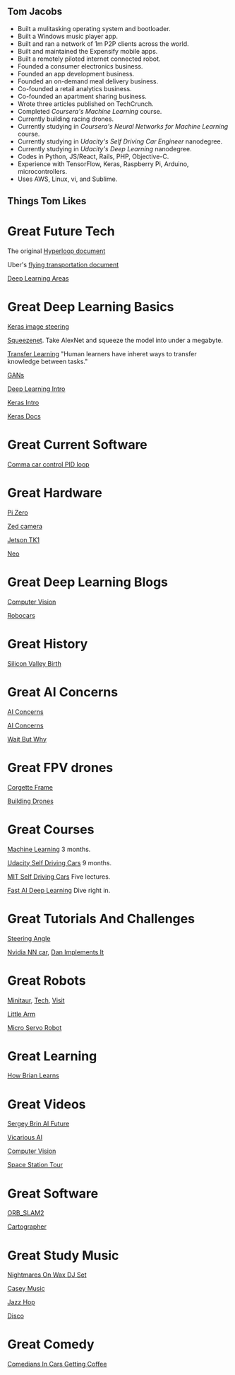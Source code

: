 ## Tom Jacobs

- Built a mulitasking operating system and bootloader.
- Built a Windows music player app.
- Built and ran a network of 1m P2P clients across the world.
- Built and maintained the Expensify mobile apps.
- Built a remotely piloted internet connected robot.
- Founded a consumer electronics business.
- Founded an app development business.
- Founded an on-demand meal delivery business.
- Co-founded a retail analytics business.
- Co-founded an apartment sharing business.
- Wrote three articles published on TechCrunch.
- Completed *Coursera's Machine Learning* course.
- Currently building racing drones.
- Currently studying in *Coursera's Neural Networks for Machine Learning* course.
- Currently studying in *Udacity's Self Driving Car Engineer* nanodegree.
- Currently studying in *Udacity's Deep Learning* nanodegree.
- Codes in Python, JS/React, Rails, PHP, Objective-C.
- Experience with TensorFlow, Keras, Raspberry Pi, Arduino, microcontrollers.
- Uses AWS, Linux, vi, and Sublime.





## Things Tom Likes


# Great Future Tech

The original [Hyperloop document](http://www.spacex.com/sites/spacex/files/hyperloop_alpha-20130812.pdf)

Uber's [flying transportation document](https://www.uber.com/elevate.pdf)

[Deep Learning Areas](https://medium.com/@NathanBenaich/6-areas-of-artificial-intelligence-to-watch-closely-673d590aa8aa#.km8i646v2)

# Great Deep Learning Basics

[Keras image steering](https://wroscoe.github.io/keras-lane-following-autopilot.html)

[Squeezenet](https://arxiv.org/pdf/1602.07360v4.pdf). Take AlexNet and squeeze the model into under a megabyte.

[Transfer Learning](http://ftp.cs.wisc.edu/machine-learning/shavlik-group/torrey.handbook09.pdf)
"Human learners have inheret ways to transfer knowledge between tasks."

[GANs](https://arxiv.org/pdf/1701.00160v3.pdf)

[Deep Learning Intro](https://cloud.google.com/blog/big-data/2017/01/learn-tensorflow-and-deep-learning-without-a-phd)

[Keras Intro](https://www.youtube.com/watch?v=L0IVu_sKOOY)

[Keras Docs](https://keras.io/getting-started/sequential-model-guide/#getting-started-with-the-keras-sequential-model)

# Great Current Software
[Comma car control PID loop](https://github.com/commaai/openpilot/blob/master/selfdrive/controls/controlsd.py)

# Great Hardware
[Pi Zero](https://shop.pimoroni.com/search?type=product&q=pi+zero)

[Zed camera](https://www.stereolabs.com/)

[Jetson TK1](http://www.nvidia.com/object/jetson-tk1-embedded-dev-kit.html)

[Neo](http://www.neodriven.com/)

# Great Deep Learning Blogs
[Computer Vision](http://www.computervisionblog.com/)

[Robocars](http://ideas.4brad.com/)

# Great History
[Silicon Valley Birth](https://web.stanford.edu/class/e145/2007_fall/materials/noyce.html)

# Great AI Concerns
[AI Concerns](https://arxiv.org/pdf/1611.08219v1.pdf)

[AI Concerns](https://arxiv.org/pdf/1606.06565v2.pdf)

[Wait But Why](http://waitbutwhy.com/2015/01/artificial-intelligence-revolution-1.html)

# Great FPV drones

[Corgette Frame](http://shendrones.myshopify.com/collections/frames/products/corgette)

[Building Drones](https://www.youtube.com/watch?v=zmHE9aB9EPc)

# Great Courses

[Machine Learning](https://www.coursera.org/learn/machine-learning/) 3 months.

[Udacity Self Driving Cars](https://www.udacity.com/course/self-driving-car-engineer-nanodegree--nd013) 9 months.

[MIT Self Driving Cars](http://selfdrivingcars.mit.edu/) Five lectures.

[Fast AI Deep Learning](http://course.fast.ai/lessons/lesson1.html) Dive right in.

# Great Tutorials And Challenges
[Steering Angle](https://medium.com/udacity/challenge-2-using-deep-learning-to-predict-steering-angles-f42004a36ff3#.13xuedhvd)

[Nvidia NN car](https://devblogs.nvidia.com/parallelforall/deep-learning-self-driving-cars/), [Dan Implements It](https://www.youtube.com/watch?v=1nuu5P3voB8)

# Great Robots
[Minitaur](http://www.ghostrobotics.io/minitaur/), [Tech](http://ieeexplore.ieee.org/document/7403902/), [Visit](https://practicum2016.wordpress.com/2016/02/11/ghost-robotics-visit/)

[Little Arm](https://www.youtube.com/watch?v=vQcxS8zM150)

[Micro Servo Robot](https://www.youtube.com/watch?v=bLnAJ-mSElE)

# Great Learning
[How Brian Learns](http://fortune.com/brian-chesky-airbnb/)

# Great Videos
[Sergey Brin AI Future](https://www.youtube.com/watch?v=XzkUAxtEQXE)

[Vicarious AI](http://thisweekinstartups.com/vicarious-scott-phoenix/)

[Computer Vision](https://www.youtube.com/watch?v=u6aEYuemt0M)

[Space Station Tour](https://www.youtube.com/watch?v=SGP6Y0Pnhe4)

# Great Software
[ORB_SLAM2](https://github.com/raulmur/ORB_SLAM2)

[Cartographer](https://opensource.googleblog.com/2016/10/introducing-cartographer.html)

# Great Study Music
[Nightmares On Wax DJ Set](https://www.youtube.com/watch?v=Q692lHFaLVM)

[Casey Music](https://www.youtube.com/watch?v=gYwo-sOwfNU)

[Jazz Hop](https://www.youtube.com/watch?v=_Rd2vKI6Amk)

[Disco](https://www.youtube.com/watch?v=mXkq2WimzI4)

# Great Comedy
[Comedians In Cars Getting Coffee](http://comediansincarsgettingcoffee.com/john-oliver-what-kind-of-human-animal-would-do-this)


